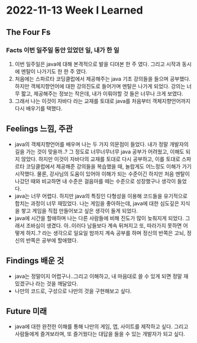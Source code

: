 # 2022-11-13 Week I Learned

## The Four Fs

### Facts 이번 일주일 동안 있었던 일, 내가 한 일
1. 이번 일주일은 java에 대해 본격적으로 발을 디뎌본 한 주 였다. 그리고 시작과 동시에 멘탈이 나가기도 한 한 주 였다.
2. 처음에는 스파르타 코딩클럽에서 제공해주는 java 기초 강의들을 들으며 공부했다. 하지만 객체지향언어에 대한 강의진도로 들어가며
멘탈은 나가게 되었다. 강의는 너무 짧고, 제공해주는 정보는 작은데, 내가 이뤄야할 것 들은 너무나 크게 보였다.
3. 그래서 나는 이것이 자바다 라는 교재를 토대로 java를 처음부터 객체지향언어까지 다시 배우기를 택했다.

## Feelings 느낌, 주관
- java의 객체지향언어를 배우며 나는 두 가지 의문점이 들었다. 내가 정말 개발자의 길을 가는 것이 맞을까..? 그 정도로
너무너무너무 java 공부가 어려웠고, 이해도 되지 않았다. 하지만 이것이 자바다의 교재를 토대로 다시 공부하고, 이를 토대로
스파르타 코딩클럽에서 제공해준 강의들을 복습했을 때, 놀랍게도 어느정도 이해가 가기 시작했다. 물론, 강사님의 도움이 있어야
이해가 되는 수준이긴 하지만 처음 멘탈이 나갔던 때와 비교하면 내 수준은 걸음마를 떼는 수준으로 성장했구나 생각이 들었다.
- java는 너무 어렵다. 하지만 java의 특징인 다형성을 이용해 코드들을 유기적으로 합치는 과정이 너무 재밌었다.
나는 게임을 좋아하는데, java에 대한 심도깊은 지식을 쌓고 게임을 직접 만들어보고 싶은 생각이 들게 되었다.
- java에 시간을 할애하며 나는 다른 사람들에 비해 진도가 많이 늦춰지게 되었다. 그래서 조바심이 생겼다. 아..이러다 남들보다 계속 뒤쳐지고
또, 따라가지 못하면 어떻게 하지..? 라는 생각으로 일요일 밤까지 계속 공부를 하며 정신의 반쪽은 고뇌, 정신의 반쪽은 공부에 할애했다.

## Findings 배운 것
- java는 정말이지 어렵구나..그리고 이해하고, 내 마음대로 쓸 수 있게 되면 정말 재밌겠구나 라는 것을 깨달았다.
- 나만의 코드로, 구성으로 나만의 것을 구현해보고 싶다.

## Future 미래
- java에 대한 완전한 이해를 통해 나만의 게임, 앱, 사이트를 제작하고 싶다. 그리고 사람들에게 즐겨보라며,
또 즐거웠다는 대답을 들을 수 있는 개발자가 되고 싶다.